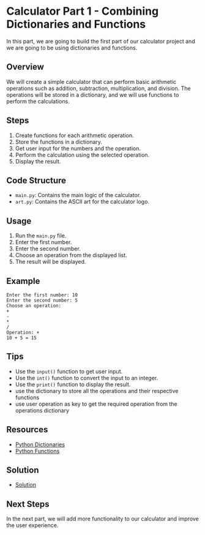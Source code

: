# Calculator Part 1 - Combining Dictionaries and Functions

In this part, we are going to build the first part of our calculator project and we are going to be using dictionaries and functions.

## Overview

We will create a simple calculator that can perform basic arithmetic operations such as addition, subtraction, multiplication, and division. The operations will be stored in a dictionary, and we will use functions to perform the calculations.

## Steps

1. Create functions for each arithmetic operation.
2. Store the functions in a dictionary.
3. Get user input for the numbers and the operation.
4. Perform the calculation using the selected operation.
5. Display the result.

## Code Structure

- `main.py`: Contains the main logic of the calculator.
- `art.py`: Contains the ASCII art for the calculator logo.

## Usage

1. Run the `main.py` file.
2. Enter the first number.
3. Enter the second number.
4. Choose an operation from the displayed list.
5. The result will be displayed.

## Example

```
Enter the first number: 10
Enter the second number: 5
Choose an operation:
+
-
*
/
Operation: +
10 + 5 = 15
```

## Tips

- Use the `input()` function to get user input.
- Use the `int()` function to convert the input to an integer.
- Use the `print()` function to display the result.
- use the dictionary to store all the operations and their respective functions
- use user operation as key to get the required operation from the operations dictionary

## Resources

- [Python Dictionaries](https://www.w3schools.com/python/python_dictionaries.asp)
- [Python Functions](https://www.w3schools.com/python/python_functions.asp)

## Solution

- [Solution](./main.py)

## Next Steps

In the next part, we will add more functionality to our calculator and improve the user experience.
